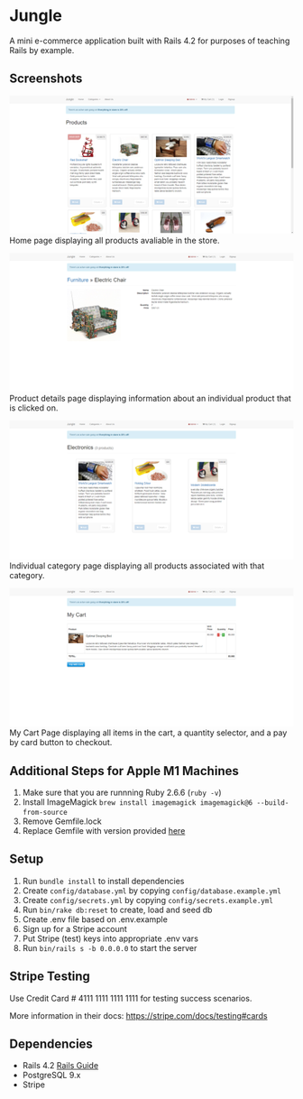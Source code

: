 # Jungle

A mini e-commerce application built with Rails 4.2 for purposes of teaching Rails by example.

## Screenshots

!["All Products"](https://github.com/Rdmptn/jungle/blob/master/docs/All%20Products.png?raw=true)    
Home page displaying all products avaliable in the store.

!["Product Details"](https://github.com/Rdmptn/jungle/blob/master/docs/Product%20Details.png?raw=true)    
Product details page displaying information about an individual product that is clicked on.

!["Category"](https://github.com/Rdmptn/jungle/blob/master/docs/Category.png?raw=true)   
Individual category page displaying all products associated with that category.

!["Cart"](https://github.com/Rdmptn/jungle/blob/master/docs/Cart.png?raw=true)    
My Cart Page displaying all items in the cart, a quantity selector, and a pay by card button to checkout.

## Additional Steps for Apple M1 Machines

1. Make sure that you are runnning Ruby 2.6.6 (`ruby -v`)
1. Install ImageMagick `brew install imagemagick imagemagick@6 --build-from-source`
2. Remove Gemfile.lock
3. Replace Gemfile with version provided [here](https://gist.githubusercontent.com/FrancisBourgouin/831795ae12c4704687a0c2496d91a727/raw/ce8e2104f725f43e56650d404169c7b11c33a5c5/Gemfile)

## Setup

1. Run `bundle install` to install dependencies
2. Create `config/database.yml` by copying `config/database.example.yml`
3. Create `config/secrets.yml` by copying `config/secrets.example.yml`
4. Run `bin/rake db:reset` to create, load and seed db
5. Create .env file based on .env.example
6. Sign up for a Stripe account
7. Put Stripe (test) keys into appropriate .env vars
8. Run `bin/rails s -b 0.0.0.0` to start the server

## Stripe Testing

Use Credit Card # 4111 1111 1111 1111 for testing success scenarios.

More information in their docs: <https://stripe.com/docs/testing#cards>

## Dependencies

* Rails 4.2 [Rails Guide](http://guides.rubyonrails.org/v4.2/)
* PostgreSQL 9.x
* Stripe

